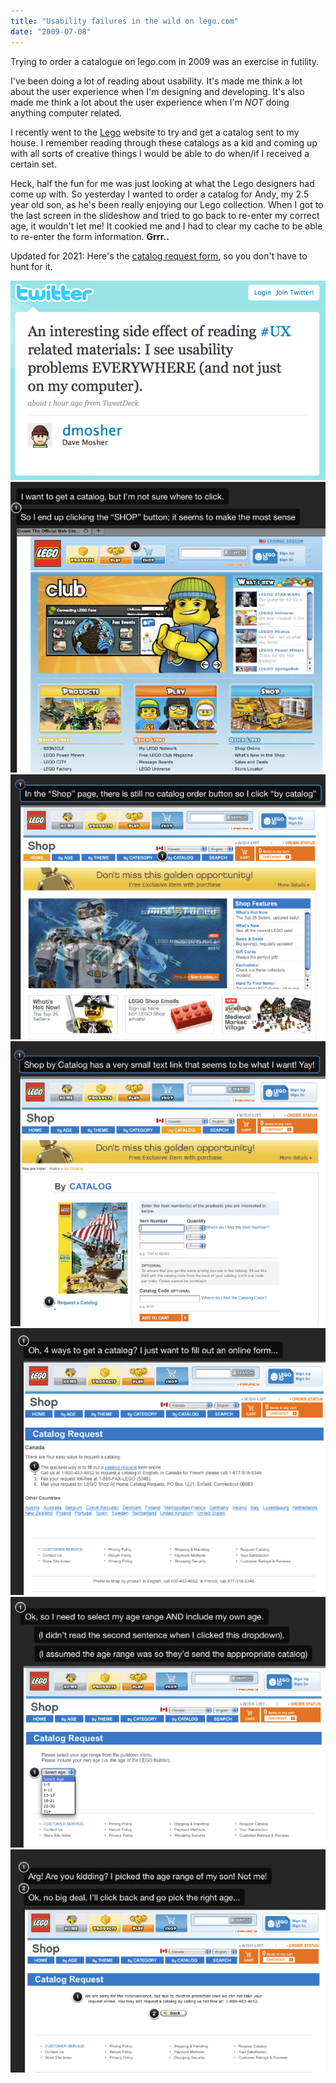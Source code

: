 ```yaml
---
title: "Usability failures in the wild on lego.com"
date: "2009-07-08"
---
```


<aside class="tldr">
Trying to order a catalogue on lego.com in 2009 was an exercise in futility.
</aside>

I've been doing a lot of reading about usability. It's made me think a lot about the user experience when I'm designing and developing. It's also made me think a lot about the user experience when I'm *NOT* doing anything computer related.

I recently went to the [Lego](www.lego.com) website to try and get a catalog sent to my house. I remember reading through these catalogs as a kid and coming up with all sorts of creative things I would be able to do when/if I received a certain set.

Heck, half the fun for me was just looking at what the Lego designers had come up with. So yesterday I wanted to order a catalog for Andy, my 2.5 year old son, as he's been really enjoying our Lego collection. When I got to the last screen in the slideshow and tried to go back to re-enter my correct age, it wouldn't let me! It cookied me and I had to clear my cache to be able to re-enter the form information. **Grrr..**

<aside>
Updated for 2021: Here's the <a href="https://www.lego.com/en-us/page/static/catalogue-request">catalog request form</a>, so you don't have to hunt for it.
</aside>

![Image of tweet by @dmosher, "An interesting side effect of reading UX related materials: I see usability problems EVERYWHERE (and not just on my computer)"](/img/890217-Picture%208.png)
![I want to get a catalog, but I'm not sure where to click. So I end up clicking the SHOP button; it seems to make the most sense.](/img/890218-Picture%209.png)
![In the Shop page, there is still no catalog order button so I click "by catalog"](/img/890219-Picture%2010.png)
![Shop by Catalog has a very small text link that seems to be what I want! Yay!](/img/890220-Picture%2011.png)
![Oh, 4 ways to get a catalog? I just want to fill out an online form](/img/890221-Picture%2012.png)
![Ok, so I need to select my age range AND include my own age.](/img/890222-Picture%2013.png)
![Arg! Are you kidding? I picked the age range of my son! Not me! Ok, no big deal, I'll click back and go pick the right age.](/img/890223-Picture%2014.png)